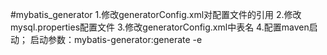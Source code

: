 #mybatis_generator
1.修改generatorConfig.xml对配置文件的引用
2.修改mysql.properties配置文件
3.修改generatorConfig.xml中表名
4.配置maven启动；
启动参数：mybatis-generator:generate -e